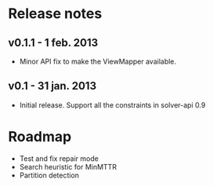 Release notes
=======================

v0.1.1 - 1 feb. 2013
-----------------------
- Minor API fix to make the ViewMapper available.

v0.1 - 31 jan. 2013
-----------------------
- Initial release. Support all the constraints in solver-api 0.9


Roadmap
=======================

- Test and fix repair mode
- Search heuristic for MinMTTR
- Partition detection